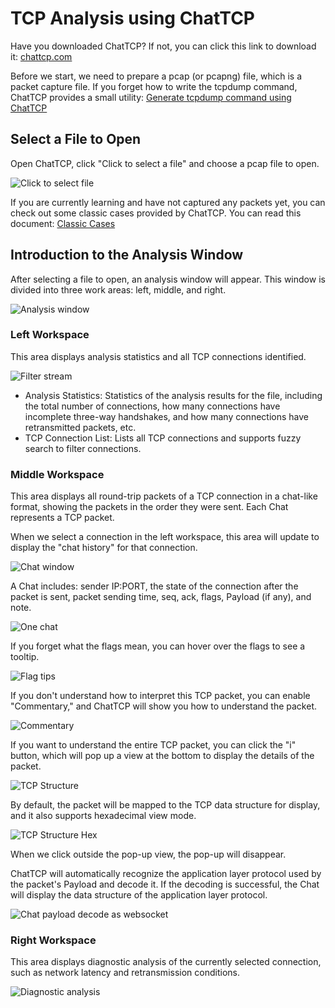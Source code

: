 # TCP Analysis using ChatTCP

Have you downloaded ChatTCP? If not, you can click this link to download it: [chattcp.com](https://chattcp.com)

Before we start, we need to prepare a pcap (or pcapng) file, which is a packet capture file. If you forget how to write the tcpdump command, ChatTCP provides a small utility: [Generate tcpdump command using ChatTCP](/generate-tcpdump-command-using-chattcp)

## Select a File to Open

Open ChatTCP, click "Click to select a file" and choose a pcap file to open.

![Click to select file](/images/tcp-analysis-using-chattcp/click-to-select-file.png)

If you are currently learning and have not captured any packets yet, you can check out some classic cases provided by ChatTCP. You can read this document: [Classic Cases](/classic-case)

## Introduction to the Analysis Window

After selecting a file to open, an analysis window will appear. This window is divided into three work areas: left, middle, and right.

![Analysis window](/images/tcp-analysis-using-chattcp/analysis-window.png)

### Left Workspace

This area displays analysis statistics and all TCP connections identified.

![Filter stream](/images/tcp-analysis-using-chattcp/analysis-left-workspace.png)

* Analysis Statistics: Statistics of the analysis results for the file, including the total number of connections, how many connections have incomplete three-way handshakes, and how many connections have retransmitted packets, etc.
* TCP Connection List: Lists all TCP connections and supports fuzzy search to filter connections.

### Middle Workspace

This area displays all round-trip packets of a TCP connection in a chat-like format, showing the packets in the order they were sent. Each Chat represents a TCP packet.

When we select a connection in the left workspace, this area will update to display the "chat history" for that connection.

![Chat window](/images/tcp-analysis-using-chattcp/analysis-main-workspace.png)

A Chat includes: sender IP:PORT, the state of the connection after the packet is sent, packet sending time, seq, ack, flags, Payload (if any), and note.

![One chat](/images/tcp-analysis-using-chattcp/chat-struct.png)

If you forget what the flags mean, you can hover over the flags to see a tooltip.

![Flag tips](/images/tcp-analysis-using-chattcp/chat-tcp-flag-tips.png)

If you don't understand how to interpret this TCP packet, you can enable "Commentary," and ChatTCP will show you how to understand the packet.

![Commentary](/images/tcp-analysis-using-chattcp/chat-commentary.png)

If you want to understand the entire TCP packet, you can click the "i" button, which will pop up a view at the bottom to display the details of the packet.

![TCP Structure](/images/tcp-analysis-using-chattcp/tcp-structure.png)

By default, the packet will be mapped to the TCP data structure for display, and it also supports hexadecimal view mode.

![TCP Structure Hex](/images/tcp-analysis-using-chattcp/tcp-structure-hex.png)

When we click outside the pop-up view, the pop-up will disappear.

ChatTCP will automatically recognize the application layer protocol used by the packet's Payload and decode it. If the decoding is successful, the Chat will display the data structure of the application layer protocol.

![Chat payload decode as websocket](/images/tcp-analysis-using-chattcp/chat-payload-websocket.png)

### Right Workspace

This area displays diagnostic analysis of the currently selected connection, such as network latency and retransmission conditions.

![Diagnostic analysis](/images/tcp-analysis-using-chattcp/analysis-right-workspace.png)

